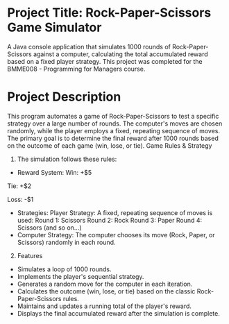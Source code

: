 # Project Title: Rock-Paper-Scissors Game Simulator
A Java console application that simulates 1000 rounds of Rock-Paper-Scissors against a computer, calculating the total accumulated reward based on a fixed player strategy. This project was completed for the BMME008 - Programming for Managers course.

# Project Description
This program automates a game of Rock-Paper-Scissors to test a specific strategy over a large number of rounds. The computer's moves are chosen randomly, while the player employs a fixed, repeating sequence of moves. The primary goal is to determine the final reward after 1000 rounds based on the outcome of each game (win, lose, or tie).
Game Rules & Strategy
1. The simulation follows these rules:
- Reward System:
Win: +$5

Tie: +$2

Loss: -$1

- Strategies:
Player Strategy: A fixed, repeating sequence of moves is used:
Round 1: Scissors
Round 2: Rock
Round 3: Paper
Round 4: Scissors (and so on...)
- Computer Strategy: The computer chooses its move (Rock, Paper, or Scissors) randomly in each round.

2. Features
- Simulates a loop of 1000 rounds.
- Implements the player's sequential strategy.
- Generates a random move for the computer in each iteration.
- Calculates the outcome (win, lose, or tie) based on the classic Rock-Paper-Scissors rules.
- Maintains and updates a running total of the player's reward.
- Displays the final accumulated reward after the simulation is complete.
